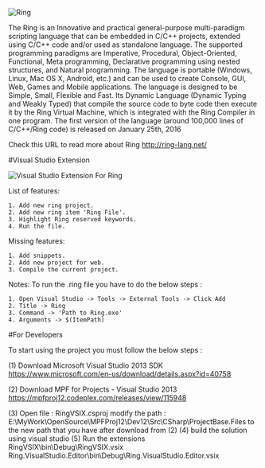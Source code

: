 ![Ring](http://ring-lang.sourceforge.net/thering.jpg)

The Ring is an Innovative and practical general-purpose multi-paradigm scripting language that can be embedded in C/C++ projects, extended using C/C++ code and/or used as standalone language. The supported programming paradigms are Imperative, Procedural, Object-Oriented, Functional, Meta programming, Declarative programming using nested structures, and Natural programming. The language is portable (Windows, Linux, Mac OS X, Android, etc.) and can be used to create Console, GUI, Web, Games and Mobile applications. The language is designed to be Simple, Small, Flexible and Fast. Its Dynamic Language (Dynamic Typing and Weakly Typed) that compile the source code to byte code then execute it by the Ring Virtual Machine, which is integrated with the Ring Compiler in one program. The first version of the language (around 100,000 lines of C/C++/Ring code) is released on January 25th, 2016

Check this URL to read more about Ring http://ring-lang.net/

#Visual Studio Extension

![Visual Studio Extension For Ring](http://ring-lang.sourceforge.net/ringvs.png)

List of features:

	1. Add new ring project.
	2. Add new ring item 'Ring File'.
	3. Highlight Ring reserved keywords.
	4. Run the file.
	
Missing features:

	1. Add snippets.
	2. Add new project for web.
	3. Compile the current project.
	
Notes: To run the .ring file you have to do the below steps :

	1. Open Visual Studio -> Tools -> External Tools -> Click Add
	2. Title -> Ring 
	3. Command -> 'Path to Ring.exe'
	4. Arguments -> $(ItemPath)

#For Developers

To start using the project you must follow the below steps :

(1) Download Microsoft Visual Studio 2013 SDK 
https://www.microsoft.com/en-us/download/details.aspx?id=40758

(2) Download MPF for Projects - Visual Studio 2013
https://mpfproj12.codeplex.com/releases/view/115948

(3) Open file : RingVSIX.csproj
	modify the path : E:\MyWork\OpenSource\MPFProj12\Dev12\Src\CSharp\ProjectBase.Files
	to the new path that you have after download from (2)
(4) build the solution using visual studio
(5) Run the extensions
	RingVSIX\bin\Debug\RingVSIX.vsix
	Ring.VisualStudio.Editor\bin\Debug\Ring.VisualStudio.Editor.vsix
